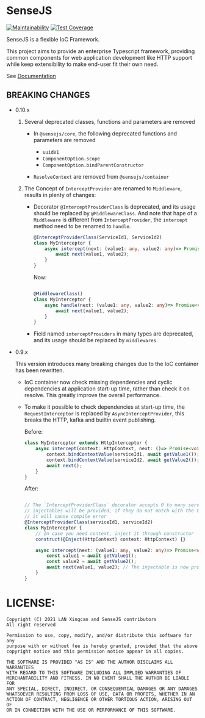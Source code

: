 SenseJS
=======

[![Maintainability](https://api.codeclimate.com/v1/badges/6211de1ecc0f42993cf1/maintainability)](https://codeclimate.com/github/sensejs/sensejs/maintainability)
[![Test Coverage](https://api.codeclimate.com/v1/badges/6211de1ecc0f42993cf1/test_coverage)](https://codeclimate.com/github/sensejs/sensejs/test_coverage)

SenseJS is a flexible IoC Framework.

This project aims to provide an enterprise Typescript framework,  providing common components
for web application development like HTTP support while keep extensibility
to make end-user fit their own need.

See [Documentation](https://sensejs.io)

## BREAKING CHANGES
-   0.10.x

    1. Several deprecated classes, functions and parameters are removed

        - In `@sensejs/core`, the following deprecated functions and parameters are removed

            - `uuidV1`
            - `ComponentOption.scope`
            - `ComponentOption.bindParentConstructor`

        - `ResolveContext` are removed from `@sensejs/container`

    2. The Concept of `InterceptProvider` are renamed to `Middleware`, results in plenty of changes:

        - Decorator `@InterceptProviderClass` is deprecated, and its usage should be replaced
          by `@MiddlewareClass`. And note that hape of a `Middleware` is different from `InterceptProvider`,
          the `intercept` method need to be renamed to `handle`.

          ```typescript
          @InterceptProviderClass(ServiceId1, ServiceId2)
          class MyInterceptor {
              async intercept(next: (value1: any, value2: any)=> Promise<void>) {
                  await next(value1, value2);
              }
          }
          ```

          Now:

          ```typescript

          @MiddlewareClass()
          class MyInterceptor {
              async handle(next: (value1: any, value2: any)=> Promise<void>) {
                  await next(value1, value2);
              }
          }
          ```

        - Field named `interceptProviders` in many types are deprecated, and its usage should
        be replaced by `middlewares`.



-   0.9.x

    This version introduces many breaking changes due to the IoC container has been rewritten.

    -   IoC container now check missing dependencies and cyclic dependencies at application
        start-up time, rather than check it on resolve. This greatly improve the overall
        performance.

    -   To make it possible to check dependencies at start-up time, the `RequestInterceptor`
        is replaced by `AsyncInterceptProvider`, this breaks the HTTP, kafka and
        builtin event publishing.

        Before:

        ```typescript
        class MyInterceptor extends HttpInterceptor {
            async intercept(context: HttpContext, next: ()=> Promise<void>) {
                context.bindContextValue(serviceId1, await getValue1());
                context.bindContextValue(serviceId2, await getValue2());
                await next();
            }
        }
        ```

        After:

        ```typescript

        // The `InterceptProviderClass` decorator accepts 0 to many service ids to denote what
        // injectables will be provided, if they do not match with the type of parameter of `next`,
        // it will cause compile error
        @InterceptProviderClass(serviceId1, serviceId2)
        class MyInterceptor {
            // In case you need context, inject it through constructor
            construct(@Inject(HttpContext) context: HttpContext) {}

            async intercept(next: (value1: any, value2: any)=> Promise<void>) {
                const value1 = await getValue1();
                const value2 = await getValue2();
                await next(value1, value2); // The injectable is now provided through argument of next
            }
        }
        ```





# LICENSE:
```
Copyright (C) 2021 LAN Xingcan and SenseJS contributors
All right reserved

Permission to use, copy, modify, and/or distribute this software for any
purpose with or without fee is hereby granted, provided that the above
copyright notice and this permission notice appear in all copies.

THE SOFTWARE IS PROVIDED "AS IS" AND THE AUTHOR DISCLAIMS ALL WARRANTIES
WITH REGARD TO THIS SOFTWARE INCLUDING ALL IMPLIED WARRANTIES OF
MERCHANTABILITY AND FITNESS. IN NO EVENT SHALL THE AUTHOR BE LIABLE FOR
ANY SPECIAL, DIRECT, INDIRECT, OR CONSEQUENTIAL DAMAGES OR ANY DAMAGES
WHATSOEVER RESULTING FROM LOSS OF USE, DATA OR PROFITS, WHETHER IN AN
ACTION OF CONTRACT, NEGLIGENCE OR OTHER TORTIOUS ACTION, ARISING OUT OF
OR IN CONNECTION WITH THE USE OR PERFORMANCE OF THIS SOFTWARE.
```
